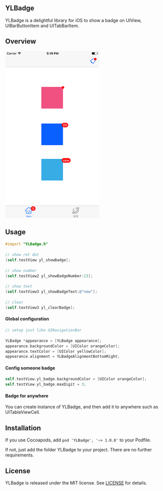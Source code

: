 ## YLBadge
YLBadge is a delightful library for iOS to show a badge on UIView, UIBarButtonItem and UITabBarItem.

## Overview
![Overview](./Sceenshots/sceenshots0.png)

## Usage
```objective-c
#import "YLBadge.h"

// show ret dot
[self.testView yl_showBadge];

// show number
[self.testView2 yl_showBadgeNumber:23];

// show text
[self.textView3 yl_showBadgeText:@"new"];

// clear
[self.textView3 yl_clearBadge];
```


#### Global configuration

```objective-c
// setup just like UINavigationBar

YLBadge *appearance = [YLBadge appearance];
appearance.backgroundColor = [UIColor orangeColor];
appearance.textColor = [UIColor yellowColor];
appearance.alignment = YLBadgeAlignmentBottomRight;

```



#### Config someone badge

```objective-c
self.testView.yl_badge.backgroundColor = [UIColor orangeColor];
self.testView.yl_badge.maxDigit = 3;
```



#### Badge for anywhere

You can create instance of YLBadge, and then add it to anywhere such as UITableViewCell.



## Installation

If you use Cocoapods, add `pod 'YLBadge', '~> 1.0.0'` to  your Podfile.

If not,  just add the folder YLBadge to your project. There are no further requirements.



## License

YLBadge is released under the MIT license. See [LICENSE](./LICENSE) for details.